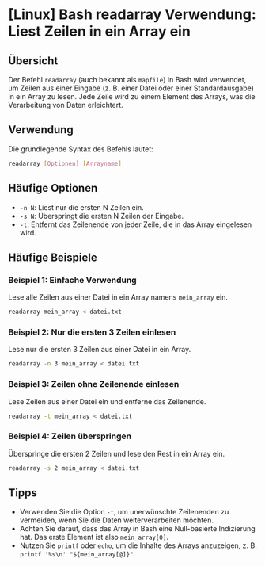 # [Linux] Bash readarray Verwendung: Liest Zeilen in ein Array ein

## Übersicht
Der Befehl `readarray` (auch bekannt als `mapfile`) in Bash wird verwendet, um Zeilen aus einer Eingabe (z. B. einer Datei oder einer Standardausgabe) in ein Array zu lesen. Jede Zeile wird zu einem Element des Arrays, was die Verarbeitung von Daten erleichtert.

## Verwendung
Die grundlegende Syntax des Befehls lautet:

```bash
readarray [Optionen] [Arrayname]
```

## Häufige Optionen
- `-n N`: Liest nur die ersten N Zeilen ein.
- `-s N`: Überspringt die ersten N Zeilen der Eingabe.
- `-t`: Entfernt das Zeilenende von jeder Zeile, die in das Array eingelesen wird.

## Häufige Beispiele

### Beispiel 1: Einfache Verwendung
Lese alle Zeilen aus einer Datei in ein Array namens `mein_array` ein.

```bash
readarray mein_array < datei.txt
```

### Beispiel 2: Nur die ersten 3 Zeilen einlesen
Lese nur die ersten 3 Zeilen aus einer Datei in ein Array.

```bash
readarray -n 3 mein_array < datei.txt
```

### Beispiel 3: Zeilen ohne Zeilenende einlesen
Lese Zeilen aus einer Datei ein und entferne das Zeilenende.

```bash
readarray -t mein_array < datei.txt
```

### Beispiel 4: Zeilen überspringen
Überspringe die ersten 2 Zeilen und lese den Rest in ein Array ein.

```bash
readarray -s 2 mein_array < datei.txt
```

## Tipps
- Verwenden Sie die Option `-t`, um unerwünschte Zeilenenden zu vermeiden, wenn Sie die Daten weiterverarbeiten möchten.
- Achten Sie darauf, dass das Array in Bash eine Null-basierte Indizierung hat. Das erste Element ist also `mein_array[0]`.
- Nutzen Sie `printf` oder `echo`, um die Inhalte des Arrays anzuzeigen, z. B. `printf '%s\n' "${mein_array[@]}"`.